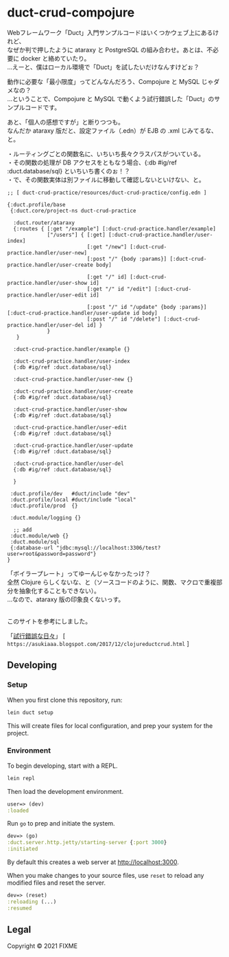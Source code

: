 # duct-crud-compojure

Webフレームワーク「Duct」入門サンプルコードはいくつかウェブ上にあるけれど、<br>
なぜか判で押したように ataraxy と PostgreSQL の組み合わせ。あとは、不必要に docker と絡めていたり。<br>
…えーと、僕はローカル環境で「Duct」を試したいだけなんすけどぉ？<br>

動作に必要な「最小限度」ってどんなんだろう、Compojure と MySQL じゃダメなの？<br>
…ということで、Compojure と MySQL で動くよう試行錯誤した「Duct」のサンプルコードです。<br>

あと、「個人の感想ですが」と断りつつも。<br>
なんだか ataraxy 版だと、設定ファイル（.edn）が EJB の .xml じみてるな、と。<br>

・ルーティングごとの関数名に、いちいち長々クラスパスがついている。<br>
・その関数の処理が DB アクセスをともなう場合、{:db #ig/ref :duct.database/sql} といちいち書くのぉ！？<br>
・で、その関数実体は別ファイルに移動して確認しないといけない、と。<br>

```edn
;; [ duct-crud-practice/resources/duct-crud-practice/config.edn ]

{:duct.profile/base
 {:duct.core/project-ns duct-crud-practice

  :duct.router/ataraxy
  {:routes { [:get "/example"] [:duct-crud-practice.handler/example]
             ["/users"] { [:get] [:duct-crud-practice.handler/user-index]
                          [:get "/new"] [:duct-crud-practice.handler/user-new]
                          [:post "/" {body :params}] [:duct-crud-practice.handler/user-create body]

                          [:get "/" id] [:duct-crud-practice.handler/user-show id]
                          [:get "/" id "/edit"] [:duct-crud-practice.handler/user-edit id]

                          [:post "/" id "/update" {body :params}] [:duct-crud-practice.handler/user-update id body]
                          [:post "/" id "/delete"] [:duct-crud-practice.handler/user-del id] }
             }
   }

  :duct-crud-practice.handler/example {}

  :duct-crud-practice.handler/user-index
  {:db #ig/ref :duct.database/sql}

  :duct-crud-practice.handler/user-new {}

  :duct-crud-practice.handler/user-create
  {:db #ig/ref :duct.database/sql}

  :duct-crud-practice.handler/user-show
  {:db #ig/ref :duct.database/sql}

  :duct-crud-practice.handler/user-edit
  {:db #ig/ref :duct.database/sql}

  :duct-crud-practice.handler/user-update
  {:db #ig/ref :duct.database/sql}

  :duct-crud-practice.handler/user-del
  {:db #ig/ref :duct.database/sql}

  }

 :duct.profile/dev   #duct/include "dev"
 :duct.profile/local #duct/include "local"
 :duct.profile/prod  {}

 :duct.module/logging {}

  ;; add
 :duct.module/web {}
 :duct.module/sql
 {:database-url "jdbc:mysql://localhost:3306/test?user=root&password=password"}
}
```
「ボイラープレート」ってゆーんじゃなかったっけ？<br>
全然 Clojure らしくないな、と（ソースコードのように、関数、マクロで重複部分を抽象化することもできない）。<br>
…なので、ataraxy 版の印象良くないっす。<br><br>

このサイトを参考にしました。<br>

「<a href="https://asukiaaa.blogspot.com/2017/12/clojureductcrud.html" target="_blank">試行錯誤な日々</a>」 [ `https://asukiaaa.blogspot.com/2017/12/clojureductcrud.html` ]<br>

## Developing

### Setup

When you first clone this repository, run:

```sh
lein duct setup
```

This will create files for local configuration, and prep your system
for the project.

### Environment

To begin developing, start with a REPL.

```sh
lein repl
```

Then load the development environment.

```clojure
user=> (dev)
:loaded
```

Run `go` to prep and initiate the system.

```clojure
dev=> (go)
:duct.server.http.jetty/starting-server {:port 3000}
:initiated
```

By default this creates a web server at <http://localhost:3000>.

When you make changes to your source files, use `reset` to reload any
modified files and reset the server.

```clojure
dev=> (reset)
:reloading (...)
:resumed
```
<!---
### Testing

Testing is fastest through the REPL, as you avoid environment startup
time.

```clojure
dev=> (test)
...
```

But you can also run tests through Leiningen.

```sh
lein test
```
-->

## Legal

Copyright © 2021 FIXME
